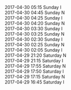 2017-04-30 05:15 Sunday  I  
2017-04-30 04:45 Sunday  N  
2017-04-30 04:25 Sunday  I  
2017-04-30 04:20 Sunday  N  
2017-04-30 03:30 Sunday  I  
2017-04-30 03:25 Sunday  N  
2017-04-30 02:30 Sunday  I  
2017-04-30 02:25 Sunday  N  
2017-04-30 02:05 Sunday  I  
2017-04-29 21:20 Saturday  N  
2017-04-29 21:15 Saturday  I  
2017-04-29 17:55 Saturday  N  
2017-04-29 17:50 Saturday  I  
2017-04-29 17:15 Saturday  N  
2017-04-29 16:45 Saturday  I  
